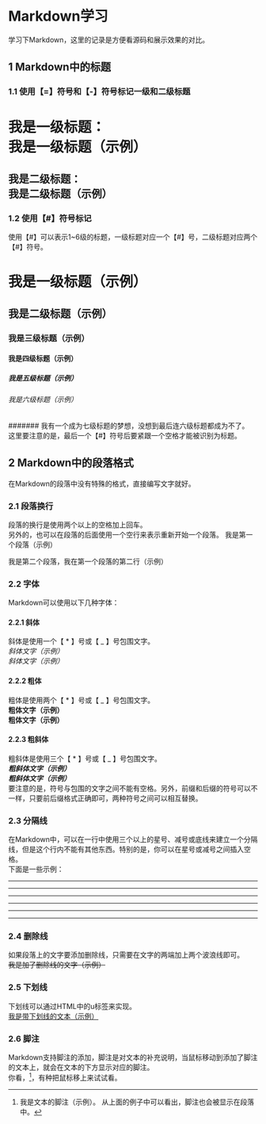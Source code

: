 # Markdown学习
学习下Markdown，这里的记录是方便看源码和展示效果的对比。  
## 1 Markdown中的标题
### 1.1 使用【=】符号和【-】符号标记一级和二级标题
我是一级标题：  
我是一级标题（示例）
========
我是二级标题：  
我是二级标题（示例）
--------
### 1.2 使用【#】符号标记
使用【#】可以表示1~6级的标题，一级标题对应一个【#】号，二级标题对应两个【#】符号。  
# 我是一级标题（示例）
## 我是二级标题（示例）
### 我是三级标题（示例）
#### 我是四级标题（示例）
##### 我是五级标题（示例）
###### 我是六级标题（示例）
####### 我有一个成为七级标题的梦想，没想到最后连六级标题都成为不了。  
这里要注意的是，最后一个【#】符号后要紧跟一个空格才能被识别为标题。  
## 2 Markdown中的段落格式
在Markdown的段落中没有特殊的格式，直接编写文字就好。
### 2.1 段落换行
段落的换行是使用两个以上的空格加上回车。  
另外的，也可以在段落的后面使用一个空行来表示重新开始一个段落。
我是第一个段落（示例）

我是第二个段落，我在第一个段落的第二行（示例）
### 2.2 字体
Markdown可以使用以下几种字体：  
#### 2.2.1 斜体
斜体是使用一个【 * 】号或【 _ 】号包围文字。  
*斜体文字（示例）*  
_斜体文字（示例）_  
#### 2.2.2 粗体
粗体是使用两个【 * 】号或【 _ 】号包围文字。  
**粗体文字（示例）**  
__粗体文字（示例）__  
#### 2.2.3 粗斜体
粗斜体是使用三个【 * 】号或【 _ 】号包围文字。  
***粗斜体文字（示例）***  
___粗斜体文字（示例）___  
要注意的是，符号与包围的文字之间不能有空格。另外，前缀和后缀的符号可以不一样，只要前后缀格式正确即可，两种符号之间可以相互替换。  

### 2.3 分隔线
在Markdown中，可以在一行中使用三个以上的星号、减号或底线来建立一个分隔线，但是这个行内不能有其他东西。特别的是，你可以在星号或减号之间插入空格。  
下面是一些示例：  
***
* * *
******
---
- - -
-------------------
### 2.4 删除线
如果段落上的文字要添加删除线，只需要在文字的两端加上两个波浪线即可。  
~~我是加了删除线的文字（示例）~~  
### 2.5 下划线
下划线可以通过HTML中的u标签来实现。  
<u>我是带下划线的文本（示例）</u>  

### 2.6 脚注
Markdown支持脚注的添加，脚注是对文本的补充说明，当鼠标移动到添加了脚注的文本上，就会在文本的下方显示对应的脚注。  
你看，[^我是要添加脚注的文本（示例）]，有种把鼠标移上来试试看。  

[^我是要添加脚注的文本（示例）]: 我是文本的脚注（示例）。
从上面的例子中可以看出，脚注也会被显示在段落中。  

